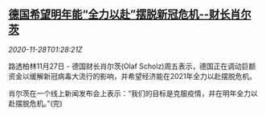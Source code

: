 <!--1606528507000-->
[德国希望明年能“全力以赴”摆脱新冠危机--财长肖尔茨](https://cn.reuters.com/article/germany-economy-covid-1128-idCNKBS28801O)
------

<div><i>2020-11-28T01:28:21Z</i></div><p>路透柏林11月27日 - 德国财长肖尔茨(Olaf Scholz)周五表示，德国正在调动巨额资金以缓解新冠病毒大流行的影响，并希望经济能在2021年全力以赴摆脱危机。</p><p>肖尔茨在一个线上新闻发布会上表示：“我们的目标是克服疫情，并在明年全力以赴摆脱危机。”(完)</p>

